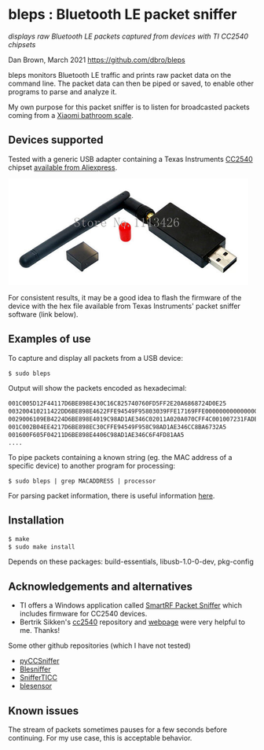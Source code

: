 bleps : Bluetooth LE packet sniffer
===================================
_displays raw Bluetooth LE packets captured from devices with TI CC2540 chipsets_

Dan Brown, March 2021
https://github.com/dbro/bleps

bleps monitors Bluetooth LE traffic and prints raw packet data on the command line. The packet data can then be piped or saved, to enable other programs to parse and analyze it.

My own purpose for this packet sniffer is to listen for broadcasted packets coming from a [Xiaomi bathroom scale](https://www.mi.com/global/mi-smart-scale-2/).

Devices supported
-----------------

Tested with a generic USB adapter containing a Texas Instruments [CC2540](https://www.ti.com/product/CC2540) chipset [available from Aliexpress](https://www.aliexpress.com/item/1005001863186352.html).

![CC2540 USB adapter](https://github.com/dbro/bleps/raw/master/ble-usb-cc2540.jpg)

For consistent results, it may be a good idea to flash the firmware of the device with the hex file available from Texas Instruments' packet sniffer software (link below).

Examples of use
---------------

To capture and display all packets from a USB device:

    $ sudo bleps

Output will show the packets encoded as hexadecimal:

    001C005D12F44117D6BE898E430C16C825740760FD5FF2E20A6868724D0E25
    003200410211422DD6BE898E4622FFE94549F95803039FFE17169FFE00000000000000000000000000000000000000009ABB5A32A5
    0029006109EB4224D6BE898E4019C98AD1AE346C02011A020A070CFF4C001007231FADE53AE238C9CB921AA5
    001C002B04EE4217D6BE898EC30CFFE94549F958C98AD1AE346CC8BA6732A5
    001600F605F04211D6BE898E4406C98AD1AE346C6F4FD81AA5
    ....

To pipe packets containing a known string (eg. the MAC address of a specific device) to another program for processing:

    $ sudo bleps | grep MACADDRESS | processor

For parsing packet information, there is useful information [here](http://shukra.cedt.iisc.ernet.in/edwiki/Smart_RF_Equivalent).

Installation
------------

    $ make
    $ sudo make install

Depends on these packages: build-essentials, libusb-1.0-0-dev, pkg-config

Acknowledgements and alternatives
---------------------------------

* TI offers a Windows application called [SmartRF Packet Sniffer](https://www.ti.com/tool/PACKET-SNIFFER) which includes firmware for CC2540 devices.
* Bertrik Sikken's [cc2540](https://github.com/bertrik/cc2540) repository and [webpage](https://revspace.nl/CC2540) were very helpful to me. Thanks!

Some other github repositories (which I have not tested)
* [pyCCSniffer](https://github.com/andrewdodd/pyCCSniffer)
* [Blesniffer](https://github.com/ura14h/Blesniffer)
* [SnifferTICC](https://github.com/bergeraaron/SnifferTICC)
* [blesensor](https://github.com/jige003/blesensor)

Known issues
------------

The stream of packets sometimes pauses for a few seconds before continuing. For my use case, this is acceptable behavior.
